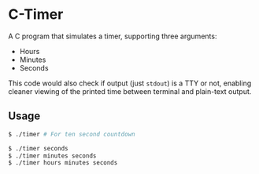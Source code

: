 # C-Timer

A C program that simulates a timer, supporting three arguments:

- Hours
- Minutes
- Seconds

This code would also check if output (just `stdout`) is a TTY or not, enabling cleaner viewing of the printed time between terminal and plain-text output.

## Usage

```sh
$ ./timer # For ten second countdown

$ ./timer seconds
$ ./timer minutes seconds
$ ./timer hours minutes seconds
```
